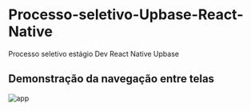 # Processo-seletivo-Upbase-React-Native
Processo seletivo estágio Dev React Native Upbase

## Demonstração da navegação entre telas
![app](https://user-images.githubusercontent.com/36646169/172645440-3b2980f4-8110-499b-a4c1-9a3aad822307.gif)
